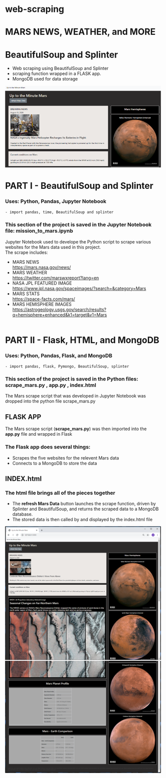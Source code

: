 # web-scraping 
# MARS NEWS, WEATHER, and MORE
# BeautifulSoup and Splinter 

 - Web scraping using BeautifulSoup and Splinter
 - scraping function wrapped in a FLASK app.  
  - MongoDB used for data storage

![mars](Missions_to_Mars/images/app_screen_shot.PNG)

# PART I - BeautifulSoup and Splinter
### Uses: Python, Pandas, Jupyter Notebook
    - import pandas, time, BeautifulSoup and splinter

### This section of the project is saved in the Jupyter Notebook file: **mission_to_mars.ipynb**

Jupyter Notebook used to develope the Python script to scrape various websites for the Mars data used in this project. <br>
The scrape includes:  

 - MARS NEWS<br> 
    https://mars.nasa.gov/news/
 - MARS WEATHER<br> 
    https://twitter.com/marswxreport?lang=en
 - NASA JPL FEATURED IMAGE<br> 
    https://www.jpl.nasa.gov/spaceimages/?search=&category=Mars
 - MARS STATS<br> 
    https://space-facts.com/mars/
 - MARS HEMISPHERE IMAGES<br> 
 https://astrogeology.usgs.gov/search/results?q=hemisphere+enhanced&k1=target&v1=Mars
 <br><br>

# PART II - Flask, HTML, and MongoDB
### Uses: Python, Pandas, Flask, and MongoDB
    - import pandas, flask, Pymongo, BeautifulSoup, splinter

### This section of the project is saved in the Python files: **scrape_mars.py** , **app.py** , **index.html**

The Mars scrape script that was developed in Jupyter Notebook was dropped into the python file scrape_mars.py  <br>

## FLASK APP
The Mars scrape script (**scrape_mars.py**) was then imported into the **app.py** file and wrapped in Flask

### The Flask app does several things:

  - Scrapes the five websites for the relevent Mars data
  - Connects to a MongoDB to store the data<br>

## INDEX.html
###  The html file brings all of the pieces together
 - The **refresh Mars Data** button launches the scrape function, driven by Splinter and BeautifulSoup, and returns the scraped data to a MongoDB database.
 - The stored data is then called by and displayed by the index.html file

![mars](Missions_to_Mars/images/HW_12_1.PNG)
![mars](Missions_to_Mars/images/HW_12_2.PNG)

